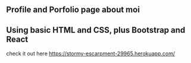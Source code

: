 ## Profile and Porfolio page about moi

## Using basic HTML and CSS, plus Bootstrap and React

check it out here
https://stormy-escarpment-29965.herokuapp.com/
